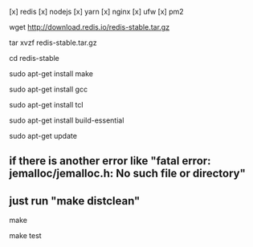 [x] redis
[x] nodejs
[x] yarn
[x] nginx
[x] ufw
[x] pm2

wget http://download.redis.io/redis-stable.tar.gz

tar xvzf redis-stable.tar.gz

cd redis-stable

sudo apt-get install make

sudo apt-get install gcc

sudo apt-get install tcl

sudo apt-get install build-essential

sudo apt-get update

## if there is another error like "fatal error: jemalloc/jemalloc.h: No such file or directory"

## just run "make distclean"

make

make test
